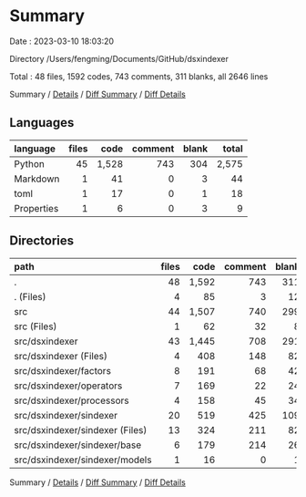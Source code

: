 # Summary

Date : 2023-03-10 18:03:20

Directory /Users/fengming/Documents/GitHub/dsxindexer

Total : 48 files,  1592 codes, 743 comments, 311 blanks, all 2646 lines

Summary / [Details](details.md) / [Diff Summary](diff.md) / [Diff Details](diff-details.md)

## Languages
| language | files | code | comment | blank | total |
| :--- | ---: | ---: | ---: | ---: | ---: |
| Python | 45 | 1,528 | 743 | 304 | 2,575 |
| Markdown | 1 | 41 | 0 | 3 | 44 |
| toml | 1 | 17 | 0 | 1 | 18 |
| Properties | 1 | 6 | 0 | 3 | 9 |

## Directories
| path | files | code | comment | blank | total |
| :--- | ---: | ---: | ---: | ---: | ---: |
| . | 48 | 1,592 | 743 | 311 | 2,646 |
| . (Files) | 4 | 85 | 3 | 12 | 100 |
| src | 44 | 1,507 | 740 | 299 | 2,546 |
| src (Files) | 1 | 62 | 32 | 8 | 102 |
| src/dsxindexer | 43 | 1,445 | 708 | 291 | 2,444 |
| src/dsxindexer (Files) | 4 | 408 | 148 | 82 | 638 |
| src/dsxindexer/factors | 8 | 191 | 68 | 42 | 301 |
| src/dsxindexer/operators | 7 | 169 | 22 | 24 | 215 |
| src/dsxindexer/processors | 4 | 158 | 45 | 34 | 237 |
| src/dsxindexer/sindexer | 20 | 519 | 425 | 109 | 1,053 |
| src/dsxindexer/sindexer (Files) | 13 | 324 | 211 | 82 | 617 |
| src/dsxindexer/sindexer/base | 6 | 179 | 214 | 26 | 419 |
| src/dsxindexer/sindexer/models | 1 | 16 | 0 | 1 | 17 |

Summary / [Details](details.md) / [Diff Summary](diff.md) / [Diff Details](diff-details.md)